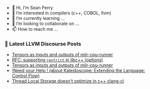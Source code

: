 - 👋 Hi, I’m Sean Perry
- 👀 I’m interested in compilers (c++, COBOL, llvm)
- 🌱 I’m currently learning ...
- 💞️ I’m looking to collaborate on ...
- 📫 How to reach me ...

<!---
s66perry/s66perry is a ✨ special ✨ repository because its `README.md` (this file) appears on your GitHub profile.
You can click the Preview link to take a look at your changes.
--->
### 📕 Latest LLVM Discourse Posts

<!-- DISCOURSE-LLVM:START -->
- [Tensors as inputs and outputs of mlir-cpu-runner](https://discourse.llvm.org/t/tensors-as-inputs-and-outputs-of-mlir-cpu-runner/79748#post_4)
- [RFC: supporting `restrict` in libc++ &lpar;options&rpar;](https://discourse.llvm.org/t/rfc-supporting-restrict-in-libc-options/79321#post_11)
- [Tensors as inputs and outputs of mlir-cpu-runner](https://discourse.llvm.org/t/tensors-as-inputs-and-outputs-of-mlir-cpu-runner/79748#post_3)
- [!Need your Help ! &lpar;about Kaleidoscope: Extending the Language: Control Flow&rpar;](https://discourse.llvm.org/t/need-your-help-about-kaleidoscope-extending-the-language-control-flow/79751#post_1)
- [Thread Local Storage doesn&#39;t optimize in c++ clang-cl](https://discourse.llvm.org/t/thread-local-storage-doesnt-optimize-in-c-clang-cl/79742#post_2)
<!-- DISCOURSE-LLVM:END -->
